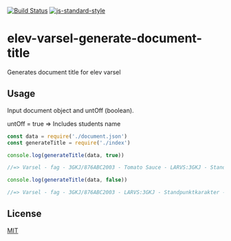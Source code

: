 [![Build Status](https://travis-ci.org/telemark/elev-varsel-generate-document-title.svg?branch=master)](https://travis-ci.org/telemark/elev-varsel-generate-document-title)
[![js-standard-style](https://img.shields.io/badge/code%20style-standard-brightgreen.svg?style=flat)](https://github.com/feross/standard)

# elev-varsel-generate-document-title

Generates document title for elev varsel

## Usage

Input document object and untOff (boolean).

untOff = true => Includes students name

```JavaScript
const data = require('./document.json')
const generateTitle = require('./index')

console.log(generateTitle(data, true))

//=> Varsel - fag - 3GKJ/876ABC2003 - Tomato Sauce - LARVS:3GKJ - Standpunktkarakter - 2016/2017

console.log(generateTitle(data, false))

//=> Varsel - fag - 3GKJ/876ABC2003 - LARVS:3GKJ - Standpunktkarakter - 2016/2017

```

## License

[MIT](LICENSE)
